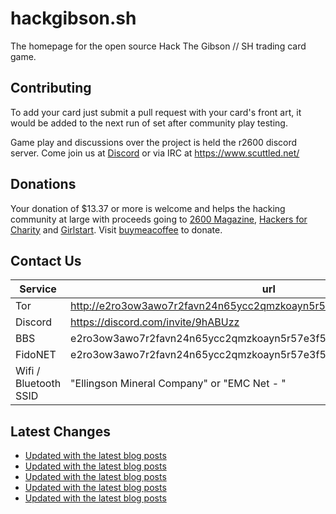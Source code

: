 # hackgibson.sh
The homepage for the open source Hack The Gibson // SH trading card game.


## Contributing

To add your card just submit a pull request with your card's front art, it would be added to the next run of set after community play testing.

Game play and discussions over the project is held the r2600 discord server. Come join us at [Discord](https://discord.com/invite/9hABUzz) or via IRC at https://www.scuttled.net/


## Donations

Your donation of $13.37 or more is welcome and helps the hacking community at large with proceeds going to [2600 Magazine](https://2600.com/), [Hackers for Charity](https://hackersforcharity.org) and [Girlstart](https://girlstart.org).  Visit [buymeacoffee](https://www.buymeacoffee.com/hackgibson.sh) to donate.


## Contact Us

Service | url
-|-
Tor | http://e2ro3ow3awo7r2favn24n65ycc2qmzkoayn5r57e3f56nvjwdcgg32ad.onion
Discord | https://discord.com/invite/9hABUzz
BBS | e2ro3ow3awo7r2favn24n65ycc2qmzkoayn5r57e3f56nvjwdcgg32ad.onion:23
FidoNET | e2ro3ow3awo7r2favn24n65ycc2qmzkoayn5r57e3f56nvjwdcgg32ad.onion:24554
Wifi / Bluetooth SSID | "Ellingson Mineral Company" or "EMC Net - <fidonet address>"

## Latest Changes
<!-- BLOG-POST-LIST:START -->
- [Updated with the latest blog posts](https://github.com/DFW2600/hackgibson.sh/commit/5a1cf696abca6adacae5e4c6a929b39a998207da)
- [Updated with the latest blog posts](https://github.com/DFW2600/hackgibson.sh/commit/a42622cddfe35eccf49a7c7dad1d878a1cdc58c3)
- [Updated with the latest blog posts](https://github.com/DFW2600/hackgibson.sh/commit/ea7dd357139768678a07c66120f1fe181d8e3f6e)
- [Updated with the latest blog posts](https://github.com/DFW2600/hackgibson.sh/commit/a22f58d8c2bfa6ea96927d5c9926277aed9c16e0)
- [Updated with the latest blog posts](https://github.com/DFW2600/hackgibson.sh/commit/a411937c724170a0c665b68f66f8cc03a864be9d)
<!-- BLOG-POST-LIST:END -->
